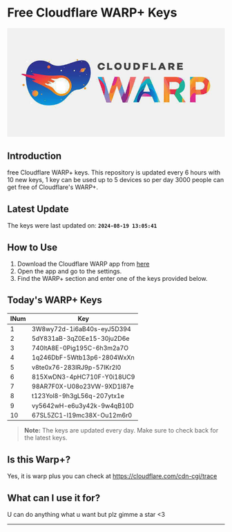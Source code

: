
# Free Cloudflare WARP+ Keys

![Banner](asset/IMG_20240629_142710_129.jpg)

## Introduction

free Cloudflare WARP+ keys. This repository is updated every 6 hours with 10 new keys, 1 key can be used up to 5 devices so per day 3000 people can get free of Cloudflare's WARP+.

## Latest Update

The keys were last updated on: **`2024-08-19 13:05:41`**

## How to Use

1. Download the Cloudflare WARP app from [here](https://1.1.1.1/)
2. Open the app and go to the settings.
3. Find the WARP+ section and enter one of the keys provided below.

## Today's WARP+ Keys

| INum | Key |
|-------|-----|
| 1     | 3W8wy72d-1i6aB40s-eyJ5D394               |
| 2     | 5dY831aB-3qZ0Ee15-30ju2D6e               |
| 3     | 740ltA8E-0Pig195C-6h3m2a7O               |
| 4     | 1q246DbF-5Wtb13p6-2804WxXn               |
| 5     | v8te0x76-283IRJ9p-57IKr2l0               |
| 6     | 815XwDN3-4pHC710F-Y0i18UC9               |
| 7     | 98AR7F0X-U08o23VW-9XD1l87e               |
| 8     | t123Yol8-9h3gL56q-207ytx1e               |
| 9     | vy5642wH-e6u3y42k-9w4qB10D               |
| 10    | 67SL5ZC1-l19mc38X-Ou12m6r0               |


> **Note:** The keys are updated every day. Make sure to check back for the latest keys.

## Is this Warp+?

Yes, it is warp plus you can check at https://cloudflare.com/cdn-cgi/trace

## What can I use it for?
U can do anything what u want but plz gimme a star <3

---
